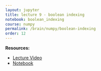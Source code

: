 ```yaml
---
layout: jupyter
title: lecture 9 - boolean indexing
notebook: boolean_indexing
course: numpy
permalink: /brain/numpy/boolean-indexing
order: 12
---
```


**Resources:**
- [Lecture Video](https://youtu.be/8wSjVFvFOis?feature=shared)
- [Notebook](/assets/notebooks/boolean_indexing.ipynb)
